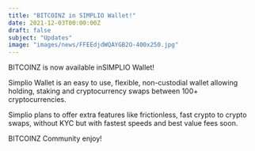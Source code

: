 ```yaml
---
title: "BITCOINZ in SIMPLIO Wallet!"
date: 2021-12-03T00:00:00Z
draft: false
subject: "Updates"
image: "images/news/FFEEdjdWQAYGB2O-400x250.jpg"
---
```


BITCOINZ is now available inSIMPLIO Wallet!

Simplio Wallet is an easy to use, flexible, non-custodial wallet allowing holding, staking and cryptocurrency swaps between 100+ cryptocurrencies.

Simplio plans to offer extra features like frictionless, fast crypto to crypto swaps, without KYC but with fastest speeds and best value fees soon.

BITCOINZ Community enjoy!
